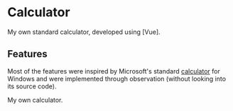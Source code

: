 # Calculator
My own standard calculator, developed using [Vue].

## Features
Most of the features were inspired by Microsoft's standard [calculator] for Windows and were implemented through observation (without looking into its source code).

My own calculator.

<!-- References -->
[calculator]: https://github.com/Microsoft/calculator
